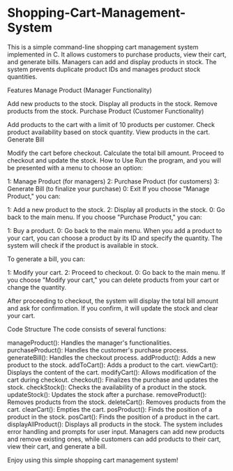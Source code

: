 # Shopping-Cart-Management-System

This is a simple command-line shopping cart management system implemented in C. It allows customers to purchase products, view their cart, and generate bills. Managers can add and display products in stock. The system prevents duplicate product IDs and manages product stock quantities.

Features
Manage Product (Manager Functionality)

Add new products to the stock.
Display all products in the stock.
Remove products from the stock.
Purchase Product (Customer Functionality)

Add products to the cart with a limit of 10 products per customer.
Check product availability based on stock quantity.
View products in the cart.
Generate Bill

Modify the cart before checkout.
Calculate the total bill amount.
Proceed to checkout and update the stock.
How to Use
Run the program, and you will be presented with a menu to choose an option:

1: Manage Product (for managers)
2: Purchase Product (for customers)
3: Generate Bill (to finalize your purchase)
0: Exit
If you choose "Manage Product," you can:

1: Add a new product to the stock.
2: Display all products in the stock.
0: Go back to the main menu.
If you choose "Purchase Product," you can:

1: Buy a product.
0: Go back to the main menu.
When you add a product to your cart, you can choose a product by its ID and specify the quantity. The system will check if the product is available in stock.

To generate a bill, you can:

1: Modify your cart.
2: Proceed to checkout.
0: Go back to the main menu.
If you choose "Modify your cart," you can delete products from your cart or change the quantity.

After proceeding to checkout, the system will display the total bill amount and ask for confirmation. If you confirm, it will update the stock and clear your cart.

Code Structure
The code consists of several functions:

manageProduct(): Handles the manager's functionalities.
purchaseProduct(): Handles the customer's purchase process.
generateBill(): Handles the checkout process.
addProduct(): Adds a new product to the stock.
addToCart(): Adds a product to the cart.
viewCart(): Displays the content of the cart.
modifyCart(): Allows modification of the cart during checkout.
checkout(): Finalizes the purchase and updates the stock.
checkStock(): Checks the availability of a product in the stock.
updateStock(): Updates the stock after a purchase.
removeProduct(): Removes products from the stock.
deleteCart(): Removes products from the cart.
clearCart(): Empties the cart.
posProduct(): Finds the position of a product in the stock.
posCart(): Finds the position of a product in the cart.
displayAllProduct(): Displays all products in the stock.
The system includes error handling and prompts for user input. Managers can add new products and remove existing ones, while customers can add products to their cart, view their cart, and generate a bill.

Enjoy using this simple shopping cart management system!
